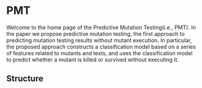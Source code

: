 # PMT

Welcome to the home page of the Predictive Mutation Testing(i.e., PMT).
In the paper we propose predictive mutation testing, the first approach to predicting mutation testing results without mutant execution. In particular, the proposed approach constructs a classification model based on a series of features related to mutants and tests, and uses the classification model to predict whether a mutant is killed or survived without executing it.

## Structure



###
